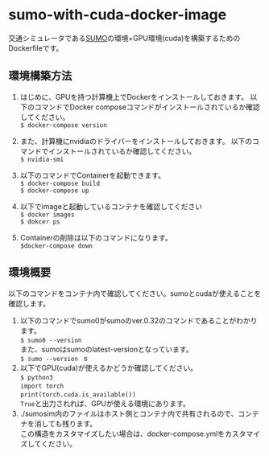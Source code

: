 # sumo-with-cuda-docker-image
交通シミュレータである[SUMO](https://eclipse.dev/sumo/)の環境+GPU環境(cuda)を構築するためのDockerfileです。

## 環境構築方法
1. はじめに、GPUを持つ計算機上でDockerをインストールしておきます。
以下のコマンドでDocker composeコマンドがインストールされているか確認してください。   
`$ docker-compose version`
2. また、計算機にnvidiaのドライバーをインストールしておきます。
   以下のコマンドでインストールされているか確認してください。  
   `$ nvidia-smi`  
4. 以下のコマンドでContainerを起動できます。  
`
$ docker-compose build
`  
`
$ docker-compose up
`
5. 以下でimageと起動しているコンテナを確認してください  
`$ docker images`  
`$ dokcer ps` 

6. Containerの削除は以下のコマンドになります。  
`
$docker-compose down
`
## 環境概要
以下のコマンドをコンテナ内で確認してください。sumoとcudaが使えることを確認します。
1. 以下のコマンドでsumo0がsumoのver.0.32のコマンドであることがわかります。  
`
$ sumo0 --version
`  
また、sumoはsumoのlatest-versionとなっています。  
`
$ sumo --version 
`  s
2. 以下でGPU(cuda)が使えるかどうか確認してください。  
`$ python3`  
  `import torch`  
  `print(torch.cuda.is_available())`  
`True`と出力されれば、GPUが使える環境にあります。
3. ./sumosim内のファイルはホスト側とコンテナ内で共有されるので、コンテナを消しても残ります。  
   この構造をカスタマイズしたい場合は、docker-compose.ymlをカスタマイズしてください。
